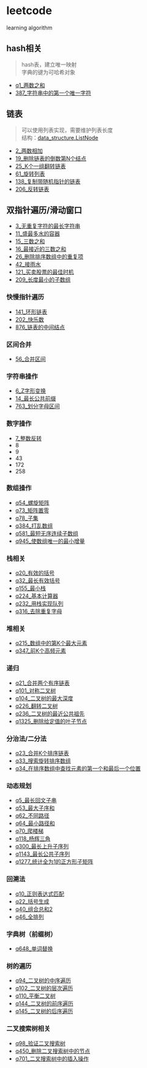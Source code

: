 # leetcode
learning algorithm

## hash相关
> hash表，建立唯一映射   
> 字典的键为可哈希对象
+ [q1_两数之和](./leetcode/q1_两数之和.py)
+ [387_字符串中的第一个唯一字符](./leetcode/387_字符串中的第一个唯一字符.py)

## 链表
> 可以使用列表实现，需要维护列表长度  
> 结构：[data_structure.ListNode](./leetcode/datastructure.py)
+ [2_两数相加](./leetcode/2_两数相加.py)
+ [19_删除链表的倒数第N个结点](./leetcode/19_删除链表的倒数第N个结点.py)
+ [25_K个一组翻转链表](./leetcode/25_K个一组翻转链表.py)
+ [61_旋转列表](./leetcode/61_旋转列表.py)
+ [138_复制带随机指针的链表](./leetcode/138_复制带随机指针的链表.py)
+ [206_反转链表](./leetcode/206_反转链表.py)

## 双指针遍历/滑动窗口

+ [3_无重复字符的最长字符串](./leetcode/3_无重复字符的最长字符串.py)
+ [11_盛最多水的容器](./leetcode/11_盛最多水的容器.py)
+ [15_三数之和](./leetcode/15_三数之和.py)
+ [16_最接近的三数之和](./leetcode/16_最接近的三数之和.py)
+ [26_删除排序数组中的重复项](./leetcode/26_删除排序数组中的重复项.py)
+ [42_接雨水](./leetcode/42_接雨水.py)
+ [121_买卖股票的最佳时机](./leetcode/121_买卖股票的最佳时机.py)
+ [209_长度最小的子数组](./leetcode/209_长度最小的子数组.py)

### 快慢指针遍历

- [141_环形链表](./leetcode/141_环形链表.py)
- [202_快乐数](./leetcode/202_快乐数.py)
- [876_链表的中间结点](./leetcode/876_链表的中间结点.py)

### 区间合并

- [56_合并区间](./leetcode/56_合并区间.py)

### 字符串操作

- [6_Z字形变换](./leetcode/6_Z字形变换.py)
- [14_最长公共前缀](./leetcode/14_最长公共前缀.py)
- [763_划分字母区间](./leetcode/763_划分字母区间.py)

### 数字操作

- [7_整数反转](./leetcode/7_整数反转.py)
- 8
- 9
- 43
- 172
- 258

### 数组操作

- [q54_螺旋矩阵](/src/数组操作/q54_螺旋矩阵)
- [q73_矩阵置零](/src/数组操作/q73_矩阵置零)
- [q78_子集](/src/数组操作/q78_子集)
- [q384_打乱数组](/src/数组操作/q384_打乱数组)
- [q581_最短无序连续子数组](/src/数组操作/q581_最短无序连续子数组)
- [q945_使数组唯一的最小增量](/src/数组操作/q945_使数组唯一的最小增量)

### 栈相关

- [q20_有效的括号](/src/栈相关/q20_有效的括号)
- [q32_最长有效括号](/src/栈相关/q32_最长有效括号)
- [q155_最小栈](/src/栈相关/q155_最小栈)
- [q224_基本计算器](/src/栈相关/q224_基本计算器)
- [q232_用栈实现队列](/src/栈相关/q232_用栈实现队列)
- [q316_去除重复字母](/src/栈相关/q316_去除重复字母)

### 堆相关

- [q215_数组中的第K个最大元素](/src/堆相关/q215_数组中的第K个最大元素)
- [q347_前K个高频元素](/src/堆相关/q347_前K个高频元素)

### 递归

- [q21_合并两个有序链表](/src/递归/q21_合并两个有序链表)
- [q101_对称二叉树](/src/递归/q101_对称二叉树)
- [q104_二叉树的最大深度](/src/递归/q104_二叉树的最大深度)
- [q226_翻转二叉树](/src/递归/q226_翻转二叉树)
- [q236_二叉树的最近公共祖先](/src/递归/q236_二叉树的最近公共祖先)
- [q1325_删除给定值的叶子节点](/src/递归/q1325_删除给定值的叶子节点)

### 分治法/二分法

- [q23_合并K个排序链表](/src/分治法/q23_合并K个排序链表)
- [q33_搜索旋转排序数组](/src/分治法/q33_搜索旋转排序数组)
- [q34_在排序数组中查找元素的第一个和最后一个位置](/src/分治法/q34_在排序数组中查找元素的第一个和最后一个位置)

### 动态规划

- [q5_最长回文子串](/src/动态规划/q5_最长回文子串)
- [q53_最大子序和](/src/动态规划/q53_最大子序和)
- [q62_不同路径](/src/动态规划/q62_不同路径)
- [q64_最小路径和](/src/动态规划/q64_最小路径和)
- [q70_爬楼梯](/src/动态规划/q70_爬楼梯)
- [q118_杨辉三角](/src/动态规划/q118_杨辉三角)
- [q300_最长上升子序列](/src/动态规划/q300_最长上升子序列)
- [q1143_最长公共子序列](/src/动态规划/q1143_最长公共子序列)
- [q1277_统计全为1的正方形子矩阵](/src/动态规划/q1277_统计全为1的正方形子矩阵)

### 回溯法

- [q10_正则表达式匹配](/src/回溯法/q10_正则表达式匹配)
- [q22_括号生成](/src/回溯法/q22_括号生成)
- [q40_组合总和2](/src/回溯法/q40_组合总和2)
- [q46_全排列](/src/回溯法/q46_全排列)

### 字典树（前缀树）

- [q648_单词替换](/src/字典树/q648_单词替换)

### 树的遍历

- [q94_二叉树的中序遍历](/src/树的遍历/q94_二叉树的中序遍历)
- [q102_二叉树的层次遍历](/src/树的遍历/q102_二叉树的层次遍历)
- [q110_平衡二叉树](/src/树的遍历/q110_平衡二叉树)
- [q144_二叉树的前序遍历](/src/树的遍历/q144_二叉树的前序遍历)
- [q145_二叉树的后序遍历](/src/树的遍历/q145_二叉树的后序遍历)

### 二叉搜索树相关

- [q98_验证二叉搜索树](/src/二叉搜索树相关/q98_验证二叉搜索树)
- [q450_删除二叉搜索树中的节点](/src/二叉搜索树相关/q450_删除二叉搜索树中的节点)
- [q701_二叉搜索树中的插入操作](/src/二叉搜索树相关/q701_二叉搜索树中的插入操作)

